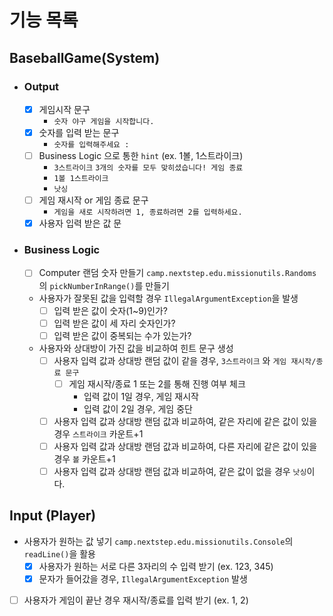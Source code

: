 # 기능 목록

## BaseballGame(System)
  - ### Output
    - [x] 게임시작 문구
      - `숫자 야구 게임을 시작합니다.`
    - [x] 숫자를 입력 받는 문구
      - `숫자를 입력해주세요 : `
    - [ ] Business Logic 으로 통한 `hint` (ex. 1볼, 1스트라이크)
      - `3스트라이크` `3개의 숫자를 모두 맞히셨습니다! 게임 종료`
      - `1볼 1스트라이크`
      - `낫싱`
    - [ ] 게임 재시작 or 게임 종료 문구
      - `게임을 새로 시작하려면 1, 종료하려면 2를 입력하세요.`
    - [x] 사용자 입력 받은 값 문
  - ### Business Logic
    - [ ] Computer 랜덤 숫자 만들기 `camp.nextstep.edu.missionutils.Randoms`의 `pickNumberInRange()`를 만들기
    - 사용자가 잘못된 값을 입력할 경우 `IllegalArgumentException`을 발생
      - [ ] 입력 받은 값이 숫자(1~9)인가?
      - [ ] 입력 받은 값이 세 자리 숫자인가?
      - [ ] 입력 받은 값이 중복되는 수가 있는가?
    - 사용자와 상대방이 가진 값을 비교하여 힌트 문구 생성
      - [ ] 사용자 입력 값과 상대방 랜덤 값이 같을 경우, `3스트라이크` 와 `게임 재시작/종료 문구`
        - [ ] 게임 재시작/종료 1 또는 2를 통해 진행 여부 체크
          - 입력 값이 1일 경우, 게임 재시작
          - 입력 값이 2일 경우, 게임 중단
      - [ ] 사용자 입력 값과 상대방 랜덤 값과 비교하여, 같은 자리에 같은 값이 있을 경우 `스트라이크` 카운트+1
      - [ ] 사용자 입력 값과 상대방 랜덤 값과 비교하여, 다른 자리에 같은 값이 있을 경우 `볼` 카운트+1
      - [ ] 사용자 입력 값과 상대방 랜덤 값과 비교하여, 같은 값이 없을 경우 `낫싱`이다.

## Input (Player)
  - 사용자가 원하는 값 넣기 `camp.nextstep.edu.missionutils.Console`의 `readLine()`을 활용
    - [x] 사용자가 원하는 서로 다른 3자리의 수 입력 받기 (ex. 123, 345)
    - [x] 문자가 들어갔을 경우, `IllegalArgumentException` 발생
  - [ ] 사용자가 게임이 끝난 경우 재시작/종료를 입력 받기 (ex. 1, 2)

